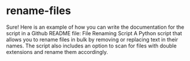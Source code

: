 # rename-files
Sure! Here is an example of how you can write the documentation for the script in a Github README file: File Renaming Script  A Python script that allows you to rename files in bulk by removing or replacing text in their names. The script also includes an option to scan for files with double extensions and rename them accordingly.
